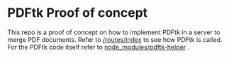 # PDFtk Proof of concept

This repo is a proof of concept on how to implement PDFtk in a server to merge PDF documents.
Refer to [/routes/index](/routes/index.js) to see 
 how PDFtk is called. For the PDFtk code itself refer to [node_modules/pdftk-helper](/node_modules/pdftk-helper/index.js)
 .
